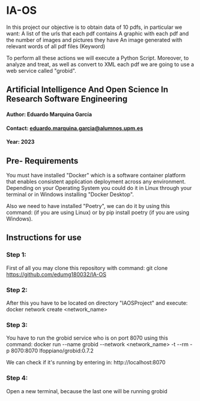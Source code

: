 # IA-OS
In this project our objective is to obtain data of 10 pdfs, in particular we want: A list of the urls that each pdf contains
         A graphic with each pdf and the number of images and pictures they have
         An image generated with relevant words of all pdf files (Keyword)

To perform all these actions we will execute a Python Script. 
Moreover, to analyze and treat, as well as convert to XML each pdf we are going to use a web service called "grobid". 

## Artificial Intelligence And Open Science In Research Software Engineering
#### Author: Eduardo Marquina García
#### Contact: eduardo.marquina.garcia@alumnos.upm.es
#### Year: 2023

## Pre- Requirements
You must have installed "Docker" which is a software container platform that enables consistent application deployment across any environment. 
Depending on your Operating System you could do it in Linux through your terminal or in Windows installing "Docker Desktop".

Also we need to have installed "Poetry", we can do it by using this command: (if you are using Linux) or by pip install poetry (if you are using Windows).


## Instructions for use
### Step 1: 
First of all you may clone this repository with command:  git clone https://github.com/edumg180032/IA-OS

### Step 2:
After this you have to be located on directory "IAOSProject" and execute: docker network create <network_name>

### Step 3:
You have to run the grobid service who is on port 8070 using this command:
docker run --name grobid --network <network_name> -t --rm -p 8070:8070 lfoppiano/grobid:0.7.2

We can check if it's running by entering in:  http://localhost:8070

### Step 4:
Open a new terminal, because the last one will be running grobid
